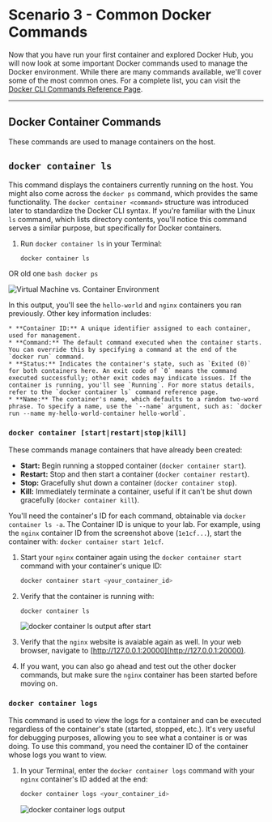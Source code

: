 # Scenario 3 - Common Docker Commands

Now that you have run your first container and explored Docker Hub, you will now look at some important Docker commands used to manage the Docker environment. While there are many commands available, we'll cover some of the most common ones. For a complete list, you can visit the [Docker CLI Commands Reference Page](https://docs.docker.com/engine/reference/commandline/cli/).

---

## Docker Container Commands
These commands are used to manage containers on the host.

## `docker container ls`
This command displays the containers currently running on the host. You might also come across the `docker ps` command, which provides the same functionality. The `docker container <command>` structure was introduced later to standardize the Docker CLI syntax. If you're familiar with the Linux `ls` command, which lists directory contents, you'll notice this command serves a similar purpose, but specifically for Docker containers.

1.  Run `docker container ls` in your Terminal:
    ```bash
    docker container ls
    ```
OR old one
    ```bash
    docker ps
    ```

![Virtual Machine vs. Container Environment](https://i.postimg.cc/fWv5KZyb/Screenshot-2025-06-22-231943.png)

In this output, you'll see the `hello-world` and `nginx` containers you ran previously.
    Other key information includes:

    * **Container ID:** A unique identifier assigned to each container, used for management.
    * **Command:** The default command executed when the container starts. You can override this by specifying a command at the end of the `docker run` command.
    * **Status:** Indicates the container's state, such as `Exited (0)` for both containers here. An exit code of `0` means the command executed successfully; other exit codes may indicate issues. If the container is running, you'll see `Running`. For more status details, refer to the `docker container ls` command reference page.
    * **Name:** The container's name, which defaults to a random two-word phrase. To specify a name, use the `--name` argument, such as: `docker run --name my-hello-world-container hello-world`.

### `docker container [start|restart|stop|kill]`
These commands manage containers that have already been created:

* **Start:** Begin running a stopped container (`docker container start`).
* **Restart:** Stop and then start a container (`docker container restart`).
* **Stop:** Gracefully shut down a container (`docker container stop`).
* **Kill:** Immediately terminate a container, useful if it can't be shut down gracefully (`docker container kill`).

You'll need the container's ID for each command, obtainable via `docker container ls -a`. The Container ID is unique to your lab. For example, using the `nginx` container ID from the screenshot above (`1e1cf...`), start the container with: `docker container start 1e1cf`.

1.  Start your `nginx` container again using the `docker container start` command with your container's unique ID:
    ```bash
    docker container start <your_container_id>
    ```

2.  Verify that the container is running with:
    ```bash
    docker container ls
    ```
    ![docker container ls output after start](https://i.postimg.cc/c49pFfC6/Screenshot-2025-06-22-232527.png)

3.  Verify that the `nginx` website is avaiable again as well. In your web browser, navigate to [http://127.0.0.1:20000](http://127.0.0.1:20000).

4.  If you want, you can also go ahead and test out the other docker commands, but make sure the `nginx` container has been started before moving on.

### `docker container logs`
This command is used to view the logs for a container and can be executed regardless of the container's state (started, stopped, etc.). It's very useful for debugging purposes, allowing you to see what a container is or was doing. To use this command, you need the container ID of the container whose logs you want to view.

1.  In your Terminal, enter the `docker container logs` command with your `nginx` container's ID added at the end:
    ```bash
    docker container logs <your_container_id>
    ```
    ![docker container logs output](https://i.postimg.cc/k4JwrhhC/Screenshot-2025-06-22-232749.png)